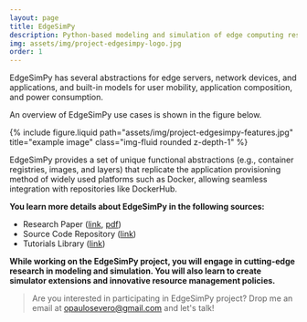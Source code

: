 ```yaml
---
layout: page
title: EdgeSimPy
description: Python-based modeling and simulation of edge computing resource management policies
img: assets/img/project-edgesimpy-logo.jpg
order: 1
---
```


EdgeSimPy has several abstractions for edge servers, network devices, and applications, and built-in models for user mobility, application composition, and power consumption.

An overview of EdgeSimPy use cases is shown in the figure below.

<div class="row justify-content-sm-left">
    <div class="col-sm-8 mt-3 mt-md-0">
        {% include figure.liquid path="assets/img/project-edgesimpy-features.jpg" title="example image" class="img-fluid rounded z-depth-1" %}
    </div>
</div>

EdgeSimPy provides a set of unique functional abstractions (e.g., container registries, images, and layers) that replicate the application provisioning method of widely used platforms such as Docker, allowing seamless integration with repositories like DockerHub.

**You learn more details about EdgeSimPy in the following sources:**

- Research Paper ([link](https://doi.org/10.1016/j.future.2023.06.013), [pdf](https://raw.githubusercontent.com/EdgeSimPy/edgesimpy/master/docs/assets/EdgeSimPy-Paper-FGCS.pdf))
- Source Code Repository ([link](https://github.com/EdgeSimPy/EdgeSimPy))
- Tutorials Library ([link](https://github.com/EdgeSimPy/edgesimpy-tutorials/))

**While working on the EdgeSimPy project, you will engage in cutting-edge research in modeling and simulation. You will also learn to create simulator extensions and innovative resource management policies.**

> Are you interested in participating in EdgeSimPy project? Drop me an email at [opaulosevero@gmail.com](mailto:opaulosevero@gmail.com) and let's talk!
